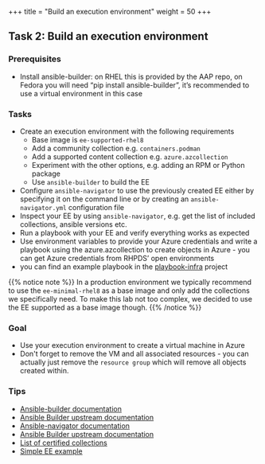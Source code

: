 +++
title = "Build an execution environment"
weight = 50
+++

## Task 2: Build an execution environment

### Prerequisites

* Install ansible-builder: on RHEL this is provided by the AAP repo, on Fedora you will need “pip install ansible-builder”, it’s recommended to use a virtual environment in this case

### Tasks

* Create an execution environment with the following requirements
  * Base image is `ee-supported-rhel8`
  * Add a community collection e.g. `containers.podman`
  * Add a supported content collection e.g. `azure.azcollection`
  * Experiment with the other options, e.g. adding an RPM or Python package
  * Use `ansible-builder` to build the EE
* Configure `ansible-navigator` to use the previously created EE either by specifying it on the command line or by creating an `ansible-navigator.yml` configuration file
* Inspect your EE by using `ansible-navigator`, e.g. get the list of included collections, ansible versions etc.
* Run a playbook with your EE and verify everything works as expected
* Use environment variables to provide your Azure credentials and write a playbook using the azure.azcollection to create objects in Azure - you can get Azure credentials from RHPDS’ open environments
* you can find an example playbook in the [playbook-infra](https://github.com/ansible-learnfest/playbooks-infra) project

{{% notice note %}}
In a production environment we typically recommend to use the `ee-minimal-rhel8` as a base image and only add the collections we specifically need. To make this lab not too complex, we decided to use the EE supported as a base image though.
{{% /notice %}}

### Goal

* Use your execution environment to create a virtual machine in Azure
* Don't forget to remove the VM and all associated resources - you can actually just remove the `resource group` which will remove all objects created within.

### Tips

* [Ansible-builder documentation](https://access.redhat.com/documentation/en-us/red_hat_ansible_automation_platform/2.1/html/ansible_builder_guide)
* [Ansible Builder upstream documentation](https://ansible-builder.readthedocs.io/en/stable/index.html)
* [Ansible-navigator documentation](https://access.redhat.com/documentation/en-us/red_hat_ansible_automation_platform/2.1/html/ansible_navigator_creator_guide/index)
* [Ansible Builder upstream documentation](https://ansible-navigator.readthedocs.io/en/latest/)
* [List of certified collections](https://access.redhat.com/articles/3642632)
* [Simple EE example](https://gitlab.com/cjung/ansible-ee-intro)
